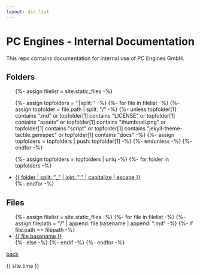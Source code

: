 ```yaml
---
layout: dir_list
---
```

# PC Engines - Internal Documentation

This repo contains documentation for internal use of PC Engines GmbH.

<!-- 
## Topics 

*   [How To's](./how_to/index.html)
*   [Customer Images](./customers/index.html)
*   [WNC Production Tests](./wnc/index.html)
*   [Board Modifications](./board_mods/index.html)
*   [ECN](./ecn/index.html)
-->

## Folders 

<ul>
{%- assign filelist = site.static_files -%}

{%- assign topfolders = ''|split:'' -%}
{%- for file in filelist -%}
  {%- assign topfolder = file.path | split: "/" -%}
  {%- unless topfolder[1] contains ".md" or topfolder[1] contains "LICENSE" or topfolder[1] contains "assets" or topfolder[1] contains "thumbnail.png" or topfolder[1] contains "script" or topfolder[1] contains "jekyll-theme-tactile.gemspec" or topfolder[1] contains "docs" -%}
  {%- assign topfolders = topfolders | push: topfolder[1] -%}
  {%- endunless -%}
{%- endfor -%}

{%- assign topfolders = topfolders | uniq -%}
{%- for folder in topfolders -%}
  <li><a class="page-link" href="{{ "./" | append: folder }}">{{ folder | split: "_" | join: " " | capitalize | escape }}</a></li>
{%- endfor -%}
</ul>


## Files


<ul>
{%- assign filelist = site.static_files -%}
{%- for file in filelist -%}
  {%- assign filepath = "/" | append: file.basename | append: ".md" -%}
  {%- if file.path == filepath -%}
    <li><a href="{{ site.baseurl }}/{{ file.basename | append: '.html' }}">{{ file.basename }}</a></li>
  {%- else -%}
    <!-- <li>{{ file.path }} != {{ filepath }}<a href="{{ site.baseurl }}/{{ file.basename | append: '.html' }}">{{ file.basename }}</a></li> -->
  {%- endif -%}
{%- endfor -%}
</ul>

<!-- 
## Pages in Sub-Folders 

<ul>
{%- assign default_paths = site.static_files | map: "path" -%}
{%- assign default_paths = site.pages | map: "path" -%}
{%- assign page_paths = site.header_pages | default: default_paths -%}
{%- assign titles_size = site.pages | map: 'title' | join: '' | size -%}

{%- for path in page_paths -%}
  {%- assign my_page = site.pages | where: "path", path | first -%}
  {%- if my_page.title -%}
    <li><a class="page-link" href="{{ my_page.url | relative_url }}">{{ my_page.title | escape }}</a></li>
  {%- endif -%}
{%- endfor -%}
</ul>

 -->

 [back](../)


{{ site.time }}